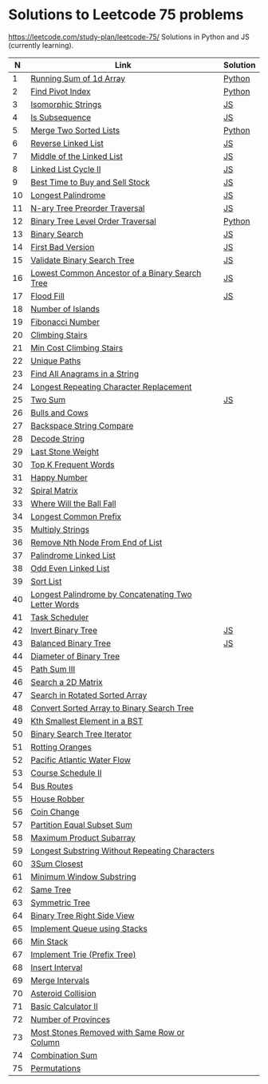 # Solutions to Leetcode 75 problems
https://leetcode.com/study-plan/leetcode-75/
Solutions in Python and JS (currently learning).


| N   | Link                                                                                                                                        | Solution                                                   |
| --- | ------------------------------------------------------------------------------------------------------------------------------------------- | ---------------------------------------------------------- |
| 1   | [Running Sum of 1d Array](https://leetcode.com/problems/running-sum-of-1d-array/)                                                           | [Python](leetcode_easy/1480_running_sum.md)                |
| 2   | [Find Pivot Index](https://leetcode.com/problems/find-pivot-index/description/)                                                             | [Python](leetcode_easy/724_pivot_index.py)                 |
| 3   | [Isomorphic Strings](https://leetcode.com/problems/isomorphic-strings/description/)                                                         | [JS](leetcode_easy/205_isomorphic_strings.js)              |
| 4   | [Is Subsequence](https://leetcode.com/problems/is-subsequence/description/)                                                                 | [JS](leetcode_easy/392_is_subsequence.js)                  |
| 5   | [Merge Two Sorted Lists](https://leetcode.com/problems/merge-two-sorted-lists/)                                                             | [Python](leetcode_easy/21_merge_2_sorted_lists.py)         |
| 6   | [Reverse Linked List](https://leetcode.com/problems/reverse-linked-list/)                                                                   | [JS](leetcode_easy/206_reverse_linked_list.js)             |
| 7   | [Middle of the Linked List](https://leetcode.com/problems/middle-of-the-linked-list/)                                                       | [JS](leetcode_easy/876_middle_of_linked_list.js)           |
| 8   | [Linked List Cycle II](https://leetcode.com/problems/linked-list-cycle-ii/)                                                                 | [JS](leetcode_medium/142_linked_list_cycle2.js)            |
| 9   | [Best Time to Buy and Sell Stock](https://leetcode.com/problems/best-time-to-buy-and-sell-stock/)                                           | [JS](leetcode_easy/121_best_time_stocks.js)                |
| 10  | [Longest Palindrome](https://leetcode.com/problems/longest-palindrome/)                                                                     | [JS](leetcode_easy/409_longest_palindrome.js)              |
| 11  | [N-ary Tree Preorder Traversal](https://leetcode.com/problems/n-ary-tree-preorder-traversal/)                                               | [JS](leetcode_easy/589_nary_tree_preorder.js)              |
| 12  | [Binary Tree Level Order Traversal](https://leetcode.com/problems/binary-tree-level-order-traversal/)                                       | [Python](leetcode_medium/102_binary_tree_level_order.py)   |
| 13  | [Binary Search](https://leetcode.com/problems/binary-search/)                                                                               | [JS](leetcode_easy/704_binary_search.js)                   |
| 14  | [First Bad Version](https://leetcode.com/problems/first-bad-version/)                                                                       | [JS](leetcode_easy/278_first_bad_version.js)               |
| 15  | [Validate Binary Search Tree](https://leetcode.com/problems/validate-binary-search-tree/)                                                   | [JS](leetcode_medium/98_valid_bst.js)                      |
| 16  | [Lowest Common Ancestor of a Binary Search Tree](https://leetcode.com/problems/lowest-common-ancestor-of-a-binary-search-tree/)             | [JS](leetcode_medium/235_lowest_common_ancestor_of_bst.js) |
| 17  | [Flood Fill](https://leetcode.com/problems/flood-fill/)                                                                                     | [JS](leetcode_easy/733_flood_fill.js)                      |
| 18  | [Number of Islands](https://leetcode.com/problems/number-of-islands/)                                                                       |                                                            |
| 19  | [Fibonacci Number](https://leetcode.com/problems/fibonacci-number/)                                                                         |                                                            |
| 20  | [Climbing Stairs](https://leetcode.com/problems/climbing-stairs/)                                                                           |                                                            |
| 21  | [Min Cost Climbing Stairs](https://leetcode.com/problems/min-cost-climbing-stairs/)                                                         |                                                            |
| 22  | [Unique Paths](https://leetcode.com/problems/unique-paths/)                                                                                 |                                                            |
| 23  | [Find All Anagrams in a String](https://leetcode.com/problems/find-all-anagrams-in-a-string/)                                               |                                                            |
| 24  | [Longest Repeating Character Replacement](https://leetcode.com/problems/longest-repeating-character-replacement/)                           |                                                            |
| 25  | [Two Sum](https://leetcode.com/problems/two-sum/)                                                                                           | [JS](leetcode_easy/1_two_sum.js)                           |
| 26  | [Bulls and Cows](https://leetcode.com/problems/bulls-and-cows/)                                                                             |                                                            |
| 27  | [Backspace String Compare](https://leetcode.com/problems/backspace-string-compare/)                                                         |                                                            |
| 28  | [Decode String](https://leetcode.com/problems/decode-string/)                                                                               |                                                            |
| 29  | [Last Stone Weight](https://leetcode.com/problems/last-stone-weight/)                                                                       |                                                            |
| 30  | [Top K Frequent Words](https://leetcode.com/problems/top-k-frequent-words/)                                                                 |                                                            |
| 31  | [Happy Number](https://leetcode.com/problems/happy-number/)                                                                                 |                                                            |
| 32  | [Spiral Matrix](https://leetcode.com/problems/spiral-matrix/)                                                                               |                                                            |
| 33  | [Where Will the Ball Fall](https://leetcode.com/problems/where-will-the-ball-fall/)                                                         |                                                            |
| 34  | [Longest Common Prefix](https://leetcode.com/problems/longest-common-prefix/)                                                               |                                                            |
| 35  | [Multiply Strings](https://leetcode.com/problems/multiply-strings/)                                                                         |                                                            |
| 36  | [Remove Nth Node From End of List](https://leetcode.com/problems/remove-nth-node-from-end-of-list/)                                         |                                                            |
| 37  | [Palindrome Linked List](https://leetcode.com/problems/palindrome-linked-list/)                                                             |                                                            |
| 38  | [Odd Even Linked List](https://leetcode.com/problems/odd-even-linked-list/)                                                                 |                                                            |
| 39  | [Sort List](https://leetcode.com/problems/sort-list/)                                                                                       |                                                            |
| 40  | [Longest Palindrome by Concatenating Two Letter Words](https://leetcode.com/problems/longest-palindrome-by-concatenating-two-letter-words/) |                                                            |
| 41  | [Task Scheduler](https://leetcode.com/problems/task-scheduler/)                                                                             |                                                            |
| 42  | [Invert Binary Tree](https://leetcode.com/problems/invert-binary-tree/)                                                                     | [JS](leetcode_easy/226_invert_binary_tree.js)              |
| 43  | [Balanced Binary Tree](https://leetcode.com/problems/balanced-binary-tree/)                                                                 | [JS](leetcode_easy/110_balanced_binary_tree.js)            |
| 44  | [Diameter of Binary Tree](https://leetcode.com/problems/diameter-of-binary-tree/)                                                           |                                                            |
| 45  | [Path Sum III](https://leetcode.com/problems/path-sum-iii/)                                                                                 |                                                            |
| 46  | [Search a 2D Matrix](https://leetcode.com/problems/search-a-2d-matrix/)                                                                     |                                                            |
| 47  | [Search in Rotated Sorted Array](https://leetcode.com/problems/search-in-rotated-sorted-array/)                                             |                                                            |
| 48  | [Convert Sorted Array to Binary Search Tree](https://leetcode.com/problems/convert-sorted-array-to-binary-search-tree/)                     |                                                            |
| 49  | [Kth Smallest Element in a BST](https://leetcode.com/problems/kth-smallest-element-in-a-bst/)                                               |                                                            |
| 50  | [Binary Search Tree Iterator](https://leetcode.com/problems/binary-search-tree-iterator/)                                                   |                                                            |
| 51  | [Rotting Oranges](https://leetcode.com/problems/rotting-oranges/)                                                                           |                                                            |
| 52  | [Pacific Atlantic Water Flow](https://leetcode.com/problems/pacific-atlantic-water-flow/)                                                   |                                                            |
| 53  | [Course Schedule II](https://leetcode.com/problems/course-schedule-ii/)                                                                     |                                                            |
| 54  | [Bus Routes](https://leetcode.com/problems/bus-routes/)                                                                                     |                                                            |
| 55  | [House Robber](https://leetcode.com/problems/house-robber/)                                                                                 |                                                            |
| 56  | [Coin Change](https://leetcode.com/problems/coin-change/)                                                                                   |                                                            |
| 57  | [Partition Equal Subset Sum](https://leetcode.com/problems/partition-equal-subset-sum/)                                                     |                                                            |
| 58  | [Maximum Product Subarray](https://leetcode.com/problems/maximum-product-subarray/)                                                         |                                                            |
| 59  | [Longest Substring Without Repeating Characters](https://leetcode.com/problems/longest-substring-without-repeating-characters/)             |                                                            |
| 60  | [3Sum Closest](https://leetcode.com/problems/3sum-closest/)                                                                                 |                                                            |
| 61  | [Minimum Window Substring](https://leetcode.com/problems/minimum-window-substring/)                                                         |                                                            |
| 62  | [Same Tree](https://leetcode.com/problems/same-tree/)                                                                                       |                                                            |
| 63  | [Symmetric Tree](https://leetcode.com/problems/symmetric-tree/)                                                                             |                                                            |
| 64  | [Binary Tree Right Side View](https://leetcode.com/problems/binary-tree-right-side-view/)                                                   |                                                            |
| 65  | [Implement Queue using Stacks](https://leetcode.com/problems/implement-queue-using-stacks/)                                                 |                                                            |
| 66  | [Min Stack](https://leetcode.com/problems/min-stack/)                                                                                       |                                                            |
| 67  | [Implement Trie (Prefix Tree)](https://leetcode.com/problems/implement-trie-prefix-tree/)                                                   |                                                            |
| 68  | [Insert Interval](https://leetcode.com/problems/insert-interval/)                                                                           |                                                            |
| 69  | [Merge Intervals](https://leetcode.com/problems/merge-intervals/)                                                                           |                                                            |
| 70  | [Asteroid Collision](https://leetcode.com/problems/asteroid-collision/)                                                                     |                                                            |
| 71  | [Basic Calculator II](https://leetcode.com/problems/basic-calculator-ii/)                                                                   |                                                            |
| 72  | [Number of Provinces](https://leetcode.com/problems/number-of-provinces/)                                                                   |                                                            |
| 73  | [Most Stones Removed with Same Row or Column](https://leetcode.com/problems/most-stones-removed-with-same-row-or-column/)                   |                                                            |
| 74  | [Combination Sum](https://leetcode.com/problems/combination-sum/)                                                                           |                                                            |
| 75  | [Permutations](https://leetcode.com/problems/permutations/)                                                                                 |                                                            |